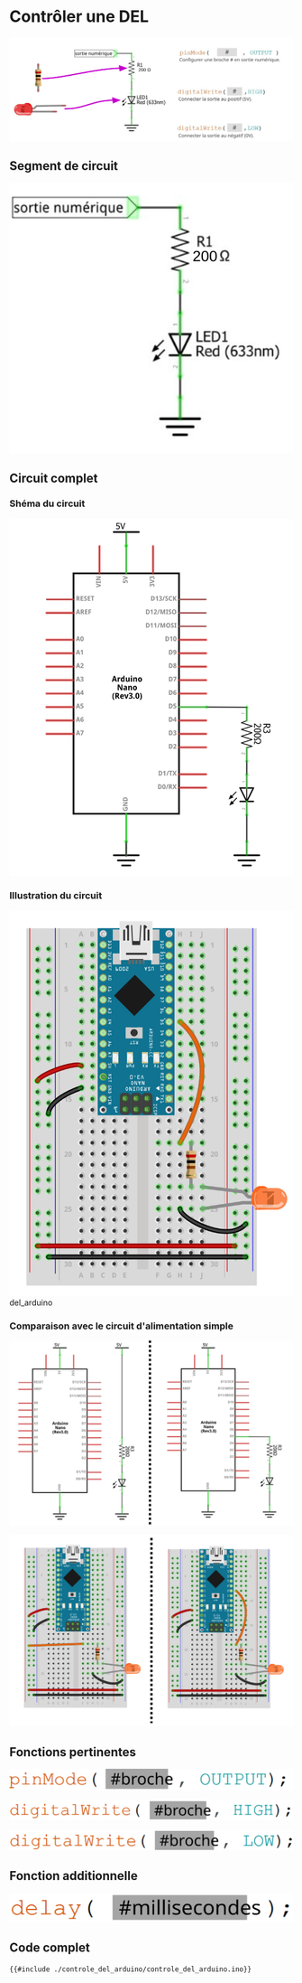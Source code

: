 # Contrôler une DEL

![Fiche synthèse pour allumer une DEL](./arduino_allumer_del_resume.svg)


## Segment de circuit

![Segment de circuit pour contrôler une DEL](./Slide1.SVG)


## Circuit complet
### Shéma du circuit

![Schéma du circuit de l'exemple pour contrôler une DEL](./del_arduino_schema.png)

### Illustration du circuit

![Illustration du circuit de l'exemple pour contrôler une DEL](./del_arduino_illustration.png)
del_arduino

### Comparaison avec le circuit d'alimentation simple

![Comparaison du circuit d'alimentation simple à gauche avec celui de contrôle à droite](./Slide3.SVG)


![Comparaison du circuit d'alimentation simple à gauche avec celui de contrôle à droite](./del_alimentation_vs_controle_illustration.svg)


## Fonctions pertinentes

![Configuer la broche # en tant que sortie numérique](./pinModeOutput.svg)

![Activer 5V à la broche #](./digitalWriteHigh.svg)

![Activer 0V à la broche #](./digitalWriteLow.svg)

## Fonction additionnelle

![Bloquer/Arrêter le code pour un certains nombre de millisecondes](./delay.svg)


## Code complet 

```arduino
{{#include ./controle_del_arduino/controle_del_arduino.ino}}
```



